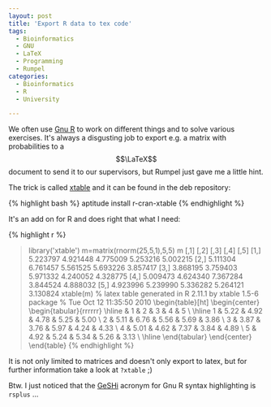 ```yaml
---
layout: post
title: 'Export R data to tex code'
tags:
  - Bioinformatics
  - GNU
  - LaTeX
  - Programming
  - Rumpel
categories:
  - Bioinformatics
  - R
  - University

---
```


We often use <a href="http://www.r-project.org/">Gnu R</a> to work on different things and to solve various exercises. It's always a disgusting job to export e.g. a matrix with probabilities to a $$\LaTeX$$ document to send it to our supervisors, but Rumpel just gave me a little hint.


The trick is called <a href="http://cran.r-project.org/web/packages/xtable/">xtable</a> and it can be found in the deb repository:



{% highlight bash %}
aptitude install r-cran-xtable
{% endhighlight %}



It's an add on for R and does right that what I need:



{% highlight r %}
> library('xtable')
> m=matrix(rnorm(25,5,1),5,5)
> m
         [,1]     [,2]     [,3]     [,4]     [,5]
[1,] 5.223797 4.921448 4.775009 5.253216 5.002215
[2,] 5.111304 6.761457 5.561525 5.693226 3.857417
[3,] 3.868195 3.759403 5.971332 4.240052 4.328775
[4,] 5.009473 4.624340 7.367284 3.844524 4.888032
[5,] 4.923996 5.239990 5.336282 5.264121 3.130824
> xtable(m)
% latex table generated in R 2.11.1 by xtable 1.5-6 package
% Tue Oct 12 11:35:50 2010
\begin{table}[ht]
\begin{center}
\begin{tabular}{rrrrrr}
  \hline
 & 1 & 2 & 3 & 4 & 5 \\
  \hline
1 & 5.22 & 4.92 & 4.78 & 5.25 & 5.00 \\
  2 & 5.11 & 6.76 & 5.56 & 5.69 & 3.86 \\
  3 & 3.87 & 3.76 & 5.97 & 4.24 & 4.33 \\
  4 & 5.01 & 4.62 & 7.37 & 3.84 & 4.89 \\
  5 & 4.92 & 5.24 & 5.34 & 5.26 & 3.13 \\
   \hline
\end{tabular}
\end{center}
\end{table}
{% endhighlight %}



It is not only limited to matrices and doesn't only export to latex, but for further information take a look at  `?xtable`  ;)

Btw. I just noticed that the <a href="http://qbnz.com/highlighter/">GeSHi</a> acronym for Gnu R syntax highlighting is  `rsplus` ...
